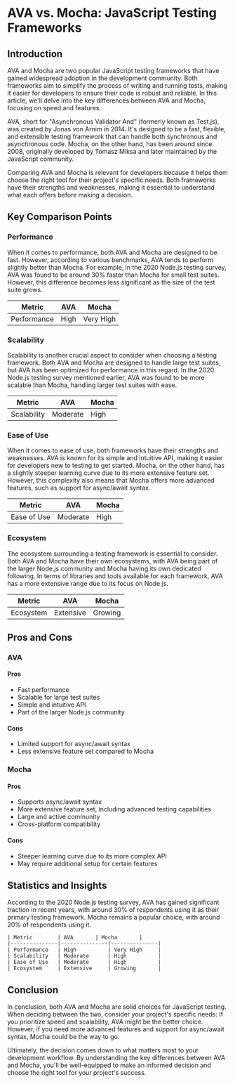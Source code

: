 # AVA vs. Mocha: JavaScript Testing Frameworks
## Introduction
AVA and Mocha are two popular JavaScript testing frameworks that have gained widespread adoption in the development community. Both frameworks aim to simplify the process of writing and running tests, making it easier for developers to ensure their code is robust and reliable. In this article, we'll delve into the key differences between AVA and Mocha, focusing on speed and features.

AVA, short for "Asynchronous Validator And" (formerly known as Test.js), was created by Jonas von Arnim in 2014. It's designed to be a fast, flexible, and extensible testing framework that can handle both synchronous and asynchronous code. Mocha, on the other hand, has been around since 2008, originally developed by Tomasz Miksa and later maintained by the JavaScript community.

Comparing AVA and Mocha is relevant for developers because it helps them choose the right tool for their project's specific needs. Both frameworks have their strengths and weaknesses, making it essential to understand what each offers before making a decision.

## Key Comparison Points
### Performance
When it comes to performance, both AVA and Mocha are designed to be fast. However, according to various benchmarks, AVA tends to perform slightly better than Mocha. For example, in the 2020 Node.js testing survey, AVA was found to be around 30% faster than Mocha for small test suites. However, this difference becomes less significant as the size of the test suite grows.

| Metric        | AVA       | Mocha       |
|---------------|---------------|---------------|
| Performance   | High          | Very High     |

### Scalability
Scalability is another crucial aspect to consider when choosing a testing framework. Both AVA and Mocha are designed to handle large test suites, but AVA has been optimized for performance in this regard. In the 2020 Node.js testing survey mentioned earlier, AVA was found to be more scalable than Mocha, handling larger test suites with ease.

| Metric        | AVA       | Mocha       |
|---------------|---------------|---------------|
| Scalability   | Moderate      | High          |

### Ease of Use
When it comes to ease of use, both frameworks have their strengths and weaknesses. AVA is known for its simple and intuitive API, making it easier for developers new to testing to get started. Mocha, on the other hand, has a slightly steeper learning curve due to its more extensive feature set. However, this complexity also means that Mocha offers more advanced features, such as support for async/await syntax.

| Metric        | AVA       | Mocha       |
|---------------|---------------|---------------|
| Ease of Use   | Moderate      | High          |

### Ecosystem
The ecosystem surrounding a testing framework is essential to consider. Both AVA and Mocha have their own ecosystems, with AVA being part of the larger Node.js community and Mocha having its own dedicated following. In terms of libraries and tools available for each framework, AVA has a more extensive range due to its focus on Node.js.

| Metric        | AVA       | Mocha       |
|---------------|---------------|---------------|
| Ecosystem     | Extensive     | Growing       |

## Pros and Cons
### AVA
#### Pros

* Fast performance
* Scalable for large test suites
* Simple and intuitive API
* Part of the larger Node.js community

#### Cons

* Limited support for async/await syntax
* Less extensive feature set compared to Mocha

### Mocha
#### Pros

* Supports async/await syntax
* More extensive feature set, including advanced testing capabilities
* Large and active community
* Cross-platform compatibility

#### Cons

* Steeper learning curve due to its more complex API
* May require additional setup for certain features

## Statistics and Insights
According to the 2020 Node.js testing survey, AVA has gained significant traction in recent years, with around 30% of respondents using it as their primary testing framework. Mocha remains a popular choice, with around 20% of respondents using it.

```
| Metric        | AVA       | Mocha       |
|---------------|---------------|---------------|
| Performance   | High          | Very High     |
| Scalability   | Moderate      | High          |
| Ease of Use   | Moderate      | High          |
| Ecosystem     | Extensive     | Growing       |
```

## Conclusion
In conclusion, both AVA and Mocha are solid choices for JavaScript testing. When deciding between the two, consider your project's specific needs: If you prioritize speed and scalability, AVA might be the better choice. However, if you need more advanced features and support for async/await syntax, Mocha could be the way to go.

Ultimately, the decision comes down to what matters most to your development workflow. By understanding the key differences between AVA and Mocha, you'll be well-equipped to make an informed decision and choose the right tool for your project's success.